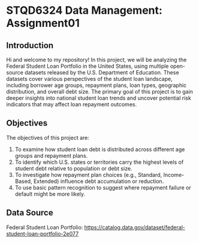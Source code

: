 # STQD6324 Data Management: Assignment01

## Introduction
Hi and welcome to my repository!
In this project, we will be analyzing the Federal Student Loan Portfolio in the United States, using multiple open-source datasets released by the U.S. Department of Education.
These datasets cover various perspectives of the student loan landscape, including borrower age groups, repayment plans, loan types, geographic distribution, and overall debt size.
The primary goal of this project is to gain deeper insights into national student loan trends and uncover potential risk indicators that may affect loan repayment outcomes.

## Objectives 
The objectives of this project are:
1. To examine how student loan debt is distributed across different age groups and repayment plans.
2. To identify which U.S. states or territories carry the highest levels of student debt relative to population or debt size.
3. To investigate how repayment plan choices (e.g., Standard, Income-Based, Extended) influence debt accumulation or reduction.
4. To use basic pattern recognition to suggest where repayment failure or default might be more likely.

## Data Source
Federal Student Loan Portfolio: https://catalog.data.gov/dataset/federal-student-loan-portfolio-2e077
